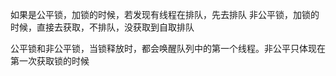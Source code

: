如果是公平锁，加锁的时候，若发现有线程在排队，先去排队
非公平锁，加锁的时候，直接去获取，不排队，没获取到自取排队

公平锁和非公平锁，当锁释放时，都会唤醒队列中的第一个线程。非公平只体现在第一次获取锁的时候
